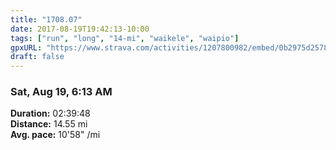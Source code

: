 ```yaml
---
title: "1708.07"
date: 2017-08-19T19:42:13-10:00
tags: ["run", "long", "14-mi", "waikele", "waipio"]
gpxURL: "https://www.strava.com/activities/1207800982/embed/0b2975d2578a67c71618d34bcb1c38766a9ba64d"
draft: false
---
```


### Sat, Aug 19, 6:13 AM

**Duration:** 02:39:48  
**Distance:** 14.55 mi  
**Avg. pace:** 10'58" /mi